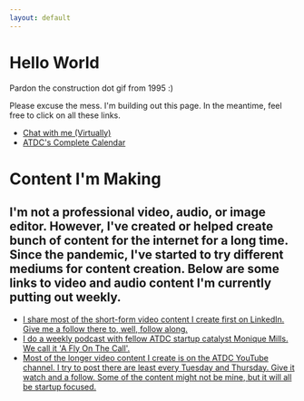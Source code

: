 ```yaml
---
layout: default
---
```


<h1> Hello World</h1>

<p>Pardon the construction dot gif from 1995 :)</p>

<p>Please excuse the mess. I'm building out this page. In the meantime, feel free to click on all these links.</p>

<ul>
<li><a class="btn btn-warning" href="https://calendly.com/adam-gautsch/one-on-one-with-yourname" role="button">Chat with me (Virtually)</a></li>
<li><a href="https://atdc.org/community/" title="Join the ATDC">ATDC's Complete Calendar</a></li>
</ul>

<h1>Content I'm Making</h1>
<h2>I'm not a professional video, audio, or image editor. However, I've created or helped create bunch of content for the internet for a long time. Since the pandemic, I've started to try different mediums for content creation. Below are some links to video and audio content I'm currently putting out weekly.</h2>

<ul>
<li><a href="https://www.linkedin.com/in/adamgautsch" title="Some people call me the Casey Neistat of LinkedIn. No one calls me that">I share most of the short-form video content I create first on LinkedIn. Give me a follow there to, well, follow along.</li>
<li><a href="http://aflyonthecall.com/" title="Link to Anchor landing page">I do a weekly podcast with fellow ATDC startup catalyst Monique Mills. We call it 'A Fly On The Call'.</a></li>
<li><a href="https://www.youtube.com/c/ATDCVideos" title="No one calls me the Casey Neistat of YouTube.">Most of the longer video content I create is on the ATDC YouTube channel. I try to post there are least every Tuesday and Thursday. Give it watch and a follow. Some of the content might not be mine, but it will all be startup focused.</a></li>
</ul>
